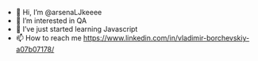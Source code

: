 - 👋 Hi, I’m @arsenaLJkeeee
- 👀 I’m interested in QA
- 🌱 I’ve just started learning Javascript
- 📫 How to reach me https://www.linkedin.com/in/vladimir-borchevskiy-a07b07178/

<!---
arsenaLJkeeee/arsenaLJkeeee is a ✨ special ✨ repository because its `README.md` (this file) appears on your GitHub profile.
You can click the Preview link to take a look at your changes.
--->
